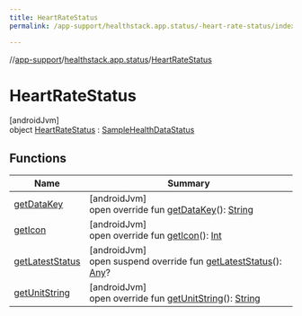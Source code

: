 ```yaml
---
title: HeartRateStatus
permalink: /app-support/healthstack.app.status/-heart-rate-status/index.html

---
```

//[app-support](/app-support.html)/[healthstack.app.status](../index.html)/[HeartRateStatus](index.html)



# HeartRateStatus



[androidJvm]\
object [HeartRateStatus](index.html) : [SampleHealthDataStatus](../-sample-health-data-status/index.html)



## Functions


| Name | Summary |
|---|---|
| [getDataKey](get-data-key.html) | [androidJvm]<br>open override fun [getDataKey](get-data-key.html)(): [String](https://kotlinlang.org/api/latest/jvm/stdlib/kotlin/-string/index.html) |
| [getIcon](get-icon.html) | [androidJvm]<br>open override fun [getIcon](get-icon.html)(): [Int](https://kotlinlang.org/api/latest/jvm/stdlib/kotlin/-int/index.html) |
| [getLatestStatus](../-sample-health-data-status/get-latest-status.html) | [androidJvm]<br>open suspend override fun [getLatestStatus](../-sample-health-data-status/get-latest-status.html)(): [Any](https://kotlinlang.org/api/latest/jvm/stdlib/kotlin/-any/index.html)? |
| [getUnitString](get-unit-string.html) | [androidJvm]<br>open override fun [getUnitString](get-unit-string.html)(): [String](https://kotlinlang.org/api/latest/jvm/stdlib/kotlin/-string/index.html) |

